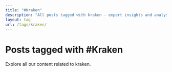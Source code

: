 ```yaml
---
title: "#Kraken"
description: "All posts tagged with kraken - expert insights and analysis"
layout: tag
url: /tags/kraken/
---
```


# Posts tagged with #Kraken

Explore all our content related to kraken.
